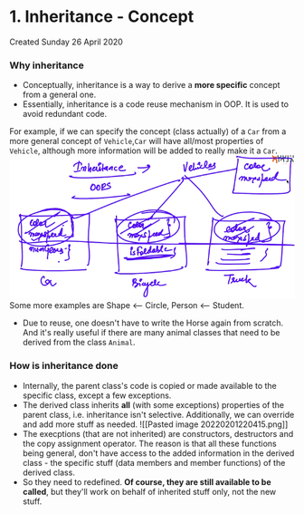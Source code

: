 # 1. Inheritance - Concept
Created Sunday 26 April 2020

### Why inheritance
- Conceptually, inheritance is a way to derive a **more specific** concept from a general one.
- Essentially, inheritance is a code reuse mechanism in OOP. It is used to avoid redundant code.

For example, if we can specify the concept (class actually) of a `Car` from a more general concept of `Vehicle`,`Car` will have all/most properties of `Vehicle`, although more information will be added to really make it a `Car`.
![](./1._Inheritance_-_Concept/Selection_104.png)
Some more examples are Shape <-- Circle, Person <-- Student.
- Due to reuse, one doesn't have to write the Horse again from scratch. And it's really useful if there are many animal classes that need to be derived from the class `Animal`.


### How is inheritance done
- Internally, the parent class's code is copied or made available to the specific class, except a few exceptions.
- The derived class inherits **all** (with some exceptions) properties of the parent class, i.e. inheritance isn't selective. Additionally, we can override and add more stuff as needed.
![[Pasted image 20220201220415.png]]
- The execptions (that are not inherited) are constructors, destructors and the copy assignment operator. The reason is that all these functions being general, don't have access to the added information in the derived class - the specific stuff (data members and member functions) of the derived class.
- So they need to redefined. **Of course, they are still available to be called**, but they'll work on behalf of inherited stuff only, not the new stuff.